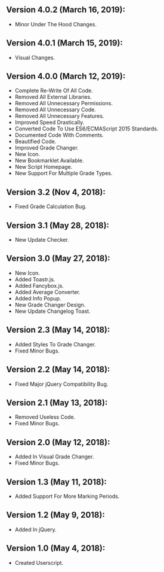 ## Version 4.0.2 (March 16, 2019):

* Minor Under The Hood Changes.

## Version 4.0.1 (March 15, 2019):

* Visual Changes.

## Version 4.0.0 (March 12, 2019):

* Complete Re-Write Of All Code.
* Removed All External Libraries.
* Removed All Unnecessary Permissions.
* Removed All Unnecessary Code.
* Removed All Unnecessary Features.
* Improved Speed Drastically.
* Converted Code To Use ES6/ECMAScript 2015 Standards.
* Documented Code With Comments.
* Beautified Code.
* Improved Grade Changer.
* New Icon.
* New Bookmarklet Available.
* New Script Homepage.
* New Support For Multiple Grade Types.

## Version 3.2 (Nov 4, 2018):

* Fixed Grade Calculation Bug.

## Version 3.1 (May 28, 2018):

* New Update Checker.

## Version 3.0 (May 27, 2018):

* New Icon.
* Added Toastr.js.
* Added Fancybox.js.
* Added Average Converter.
* Added Info Popup.
* New Grade Changer Design.
* New Update Changelog Toast.

## Version 2.3 (May 14, 2018):

* Added Styles To Grade Changer.
* Fixed Minor Bugs.

## Version 2.2 (May 14, 2018):

* Fixed Major jQuery Compatibility Bug.

## Version 2.1 (May 13, 2018):

* Removed Useless Code.
* Fixed Minor Bugs.

## Version 2.0 (May 12, 2018):

* Added In Visual Grade Changer.
* Fixed Minor Bugs.

## Version 1.3 (May 11, 2018):

* Added Support For More Marking Periods.

## Version 1.2 (May 9, 2018):

* Added In jQuery.

## Version 1.0 (May 4, 2018):

* Created Userscript.
